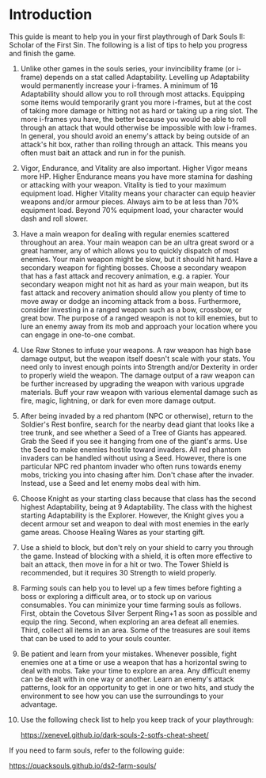 # Introduction

This guide is meant to help you in your first playthrough of Dark Souls II:
Scholar of the First Sin. The following is a list of tips to help you progress
and finish the game.

1. Unlike other games in the souls series, your invincibility frame (or i-frame)
   depends on a stat called Adaptability. Levelling up Adaptability would
   permanently increase your i-frames. A minimum of 16 Adaptability should allow
   you to roll through most attacks. Equipping some items would temporarily
   grant you more i-frames, but at the cost of taking more damage or hitting not
   as hard or taking up a ring slot. The more i-frames you have, the better
   because you would be able to roll through an attack that would otherwise be
   impossible with low i-frames. In general, you should avoid an enemy's attack
   by being outside of an attack's hit box, rather than rolling through an
   attack. This means you often must bait an attack and run in for the punish.
1. Vigor, Endurance, and Vitality are also important. Higher Vigor means more
   HP. Higher Endurance means you have more stamina for dashing or attacking
   with your weapon. Vitality is tied to your maximum equipment load. Higher
   Vitality means your character can equip heavier weapons and/or armour pieces.
   Always aim to be at less than 70% equipment load. Beyond 70% equipment load,
   your character would dash and roll slower.
1. Have a main weapon for dealing with regular enemies scattered throughout an
   area. Your main weapon can be an ultra great sword or a great hammer, any of
   which allows you to quickly dispatch of most enemies. Your main weapon might
   be slow, but it should hit hard. Have a secondary weapon for fighting bosses.
   Choose a secondary weapon that has a fast attack and recovery animation, e.g.
   a rapier. Your secondary weapon might not hit as hard as your main weapon,
   but its fast attack and recovery animation should allow you plenty of time to
   move away or dodge an incoming attack from a boss. Furthermore, consider
   investing in a ranged weapon such as a bow, crossbow, or great bow. The
   purpose of a ranged weapon is not to kill enemies, but to lure an enemy away
   from its mob and approach your location where you can engage in one-to-one
   combat.
1. Use Raw Stones to infuse your weapons. A raw weapon has high base damage
   output, but the weapon itself doesn't scale with your stats. You need only to
   invest enough points into Strength and/or Dexterity in order to properly
   wield the weapon. The damage output of a raw weapon can be further increased
   by upgrading the weapon with various upgrade materials. Buff your raw weapon
   with various elemental damage such as fire, magic, lightning, or dark for
   even more damage output.
1. After being invaded by a red phantom (NPC or otherwise), return to the
   Soldier's Rest bonfire, search for the nearby dead giant that looks like a
   tree trunk, and see whether a Seed of a Tree of Giants has appeared. Grab the
   Seed if you see it hanging from one of the giant's arms. Use the Seed to make
   enemies hostile toward invaders. All red phantom invaders can be handled
   without using a Seed. However, there is one particular NPC red phantom
   invader who often runs towards enemy mobs, tricking you into chasing after
   him. Don't chase after the invader. Instead, use a Seed and let enemy mobs
   deal with him.
1. Choose Knight as your starting class because that class has the second
   highest Adaptability, being at 9 Adaptability. The class with the highest
   starting Adaptability is the Explorer. However, the Knight gives you a decent
   armour set and weapon to deal with most enemies in the early game areas.
   Choose Healing Wares as your starting gift.
1. Use a shield to block, but don't rely on your shield to carry you through the
   game. Instead of blocking with a shield, it is often more effective to bait
   an attack, then move in for a hit or two. The Tower Shield is recommended,
   but it requires 30 Strength to wield properly.
1. Farming souls can help you to level up a few times before fighting a boss or
   exploring a difficult area, or to stock up on various consumables. You can
   minimize your time farming souls as follows. First, obtain the Covetous
   Silver Serpent Ring+1 as soon as possible and equip the ring. Second, when
   exploring an area defeat all enemies. Third, collect all items in an area.
   Some of the treasures are soul items that can be used to add to your souls
   counter.
1. Be patient and learn from your mistakes. Whenever possible, fight enemies one
   at a time or use a weapon that has a horizontal swing to deal with mobs. Take
   your time to explore an area. Any difficult enemy can be dealt with in one
   way or another. Learn an enemy's attack patterns, look for an opportunity to
   get in one or two hits, and study the environment to see how you can use the
   surroundings to your advantage.
1. Use the following check list to help you keep track of your playthrough:

    https://xenevel.github.io/dark-souls-2-sotfs-cheat-sheet/

If you need to farm souls, refer to the following guide:

https://quacksouls.github.io/ds2-farm-souls/
